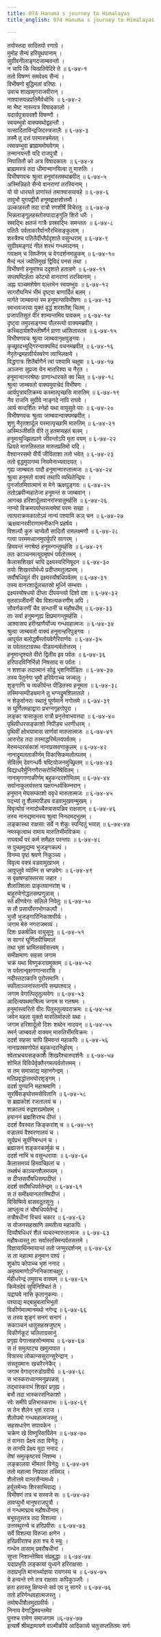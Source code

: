 ```yaml
---
title: 074 Hanuma s journey to Himalayas
title_english: 074 Hanuma s journey to Himalayas

---
```

तयोस्तदा सादितयो रणाग्रे ।  
मुमोह सैन्यं हरियूथपानाम् ।  
सुग्रीवनीलाङ्गदजाम्बवन्तो ।  
न चापि किं चित्प्रतिपेदिरे ते ॥ ६-७४-१  
ततो विषण्णं समवेक्ष्य सैन्यं ।  
विभीषणो बुद्धिमतां वरिष्ठः ।  
उवाच शाखामृगराजवीरान् ।  
नाश्वासयन्नप्रतिमैर्वचोभिः ॥ ६-७४-२  
मा भैष्ट नास्त्यत्र विषादकालो ।  
यदार्यपुत्राववशौ विषण्णौ ।  
स्वयम्भुवो वाक्यमथोद्वहन्तौ ।  
यत्सादिताविन्द्रजिदस्त्रजालैः ॥ ६-७४-३  
तस्मै तु दत्तं परमास्त्रमेतत् ।  
त्स्वयम्भुवा ब्राह्मममोघवेगम् ।  
तन्मानयन्तौ यदि राजपुत्रौ ।  
निपातितौ को अत्र विषादकालः ॥ ६-७४-४  
ब्राह्ममस्त्रं तदा धीमान्मानयित्वा तु मारुतिः ।  
विभीषणवचः श्रुत्वा हनूमांस्तमथाब्रवीत् ॥ ६-७४-५  
अस्मिन्निहते सैन्ये वानराणां तरस्विनाम् ।  
यो यो धारयते प्राणांस्तं तमाश्वासयावहे ॥ ६-७४-६  
तावुभौ युगपद्वीरौ हनूमद्राक्षसोत्तमौ ।  
उल्काहस्तौ तदा रात्रौ रणशीर्षे विचेरतुः ॥ ६-७४-७  
भिन्नलाङ्गूलहस्तोरुपादाङ्गुलि शिरो धरैः ।  
स्रवद्भिः क्षतजं गात्रैः प्रस्रवद्भिः समन्ततः ॥ ६-७४-८  
पतितैः पर्वताकारैर्वानरैरभिसङ्कुलाम् ।  
शस्त्रैश्च पतितैर्दीप्तैर्ददृशाते वसुन्धराम् ॥ ६-७४-९  
सुग्रीवमङ्गदं नीलं शरभं गन्धमादनम् ।  
गवाक्षम् च सिष्जेंणम् च वेगदर्शनमाहुकम् ॥ ६-७४-१०  
मैन्दं नलं ज्योतिमुखं द्विविदं पनसं तथा ।  
विभीषणो हनूमांश्च ददृशाते हतान्रणे ॥ ६-७४-११  
सप्तषष्टिर्हताः कोट्यो वानराणां तरस्विनाम् ।  
अह्नः पञ्चमशेषेण वल्लभेन स्वयम्भुवः ॥ ६-७४-१२  
सागरौघनिभं भीमं दृष्ट्वा बाणार्दितं बलम् ।  
मार्गते जाम्बवन्तं स्म हनूमान्सविभीषणः ॥ ६-७४-१३  
स्वभावजरया युक्तं वृद्धं शरशतैश् चितम् ।  
प्रजापतिसुतं वीरं शाम्यन्तमिव पावकम् ॥ ६-७४-१४  
दृष्ट्वा तमुपसङ्गम्य पौलस्त्यो वाक्यमब्रवीत् ।  
कच्चिदार्यशरैस्तीर्ष्णैर्न प्राणा ध्वंसितास्तव ॥ ६-७४-१५  
विभीषणवचः श्रुत्वा जाम्बवानृक्षपुङ्गवः ।  
कृच्छ्रादभ्युद्गिरन्वाक्यमिदं वचनमब्रवीत् ॥ ६-७४-१६  
नैरृतेन्द्रमहावीर्यस्वरेण त्वाभिलक्षये ।  
विद्धगात्रः शितैर्बाणैर्न त्वां पश्यामि चक्षुषा ॥ ६-७४-१७  
अञ्जना सुप्रजा येन मातरिश्वा च नैरृत ।  
हनूमान्वानरश्रेष्ठः प्राणान्धारयते क्व चित् ॥ ६-७४-१८  
श्रुत्वा जाम्बवतो वाक्यमुवाचेदं विभीषणः ।  
आर्यपुत्रावतिक्रम्य कस्मात्पृच्छसि मारुतिम् ॥ ६-७४-१९  
नैव राजनि सुग्रीवे नाङ्गदे नापि राघवे ।  
आर्य सन्दर्शितः स्नेहो यथा वायुसुते परः ॥ ६-७४-२०  
विभीषणवचः श्रुत्वा जाम्बवान्वाक्यमब्रवीत् ।  
शृणु नैरृतशार्दूल यस्मात्पृच्छामि मारुतिम् ॥ ६-७४-२१  
अस्मिञ्जीवति वीरे तु हतमप्यहतं बलम् ।  
हनूमत्युज्झितप्राणे जीवन्तोऽपि मृता वयम् ॥ ६-७४-२२  
ध्रियते मारुतिस्तात मारुतप्रतिमो यदि ।  
वैश्वानरसमो वीर्ये जीविताशा ततो भवेत् ॥ ६-७४-२३  
ततो वृद्धमुपागम्य नियमेनाभ्यवादयत् ।  
गृह्य जाम्बवतः पादौ हनूमान्मारुतात्मजः ॥ ६-७४-२४  
श्रुत्वा हनुमतो वाक्यं तथापि व्यथितेन्द्रियः ।  
पुनर्जातमिवात्मानं स मेने ऋक्षपुङ्गवः ॥ ६-७४-२५  
ततोऽब्रवीन्महातेजा हनूमन्तं स जाम्बवान् ।  
आगच्छ हरिशार्दूलवानरांस्त्रातुमर्हसि ॥ ६-७४-२६  
नान्यो विक्रमपर्याप्तस्त्वमेषां परमः सखा ।  
त्वत्पराक्रमकालोऽयं नान्यं पश्यामि कञ् चन ॥ ६-७४-२७  
ऋक्षवानरवीराणामनीकानि प्रहर्षय ।  
विशल्यौ कुरु चाप्येतौ सादितौ रामलक्ष्मणौ ॥ ६-७४-२८  
गत्वा परममध्वानमुपर्युपरि सागरम् ।  
हिमवन्तं नगश्रेष्ठं हनूमन्गन्तुमर्हसि ॥ ६-७४-२९  
ततः काञ्चनमत्युग्रमृषभं पर्वतोत्तमम् ।  
कैलासशिखरं चापि द्रक्ष्यस्यरिनिषूदन ॥ ६-७४-३०  
तयोः शिखरयोर्मध्ये प्रदीप्तमतुलप्रभम् ।  
सर्वौषधियुतं वीर द्रक्ष्यस्यौषधिपर्वतम् ॥ ६-७४-३१  
तस्य वानरशार्दूलचतस्रो मूर्ध्नि सम्भवाः ।  
द्रक्ष्यस्योषधयो दीप्ता दीपयन्त्यो दिशो दश ॥ ६-७४-३२  
मृतसञ्जीवनीं चैव विशल्यकरणीम् अपि ।  
सौवर्णकरणीं चैव सन्धानीं च महौषधीम् ॥ ६-७४-३३  
ताः सर्वा हनुमन्गृह्य क्षिप्रमागन्तुमर्हसि ।  
आश्वासय हरीन्प्राणैर्योज्य गन्धवहात्मजः ॥ ६-७४-३४  
श्रुत्वा जाम्बवतो वाक्यं हनूमान्हरिपुङ्गवः ।  
आपूर्यत बलोद्धर्षैस्तोयवेगैरिवार्णवः ॥ ६-७४-३५  
स पर्वततटाग्रस्थः पीडयन्पर्वतोत्तरम् ।  
हनूमान्दृश्यते वीरो द्वितीय इव पर्वतः ॥ ६-७४-३६  
हरिपादविनिर्भिन्नो निषसाद स पर्वतः ।  
न शशाक तदात्मानं सोढुं भृशनिपीडितः ॥ ६-७४-३७  
तस्य पेतुर्नगा भूमौ हरिवेगाच्च जज्वलुः ।  
शृङ्गाणि च व्यकीर्यन्त पीडितस्य हनूमता ॥ ६-७४-३८  
तस्मिन्सम्पीड्यमाने तु भग्नद्रुमशिलातले ।  
न शेकुर्वानराः स्थातुं घूर्णमाने नगोत्तमे ॥ ६-७४-३९  
स घूर्णितमहाद्वारा प्रभग्नगृहगोपुरा ।  
लङ्का त्रासाकुला रात्रौ प्रनृत्तेवाभवत्तदा ॥ ६-७४-४०  
पृथिवीधरसङ्काशो निपीड्य धरणीधरम् ।  
पृथिवीं क्षोभयामास सार्णवां मारुतात्मजः ॥ ६-७४-४१  
आरुरोह तदा तस्माद्धरिर्मलयपर्वतम् ।  
मेरुमन्दरसंकाशं नानाप्रस्रवणाकुलम् ॥ ६-७४-४२  
नानाद्रुमलताकीर्णम् विकासिकमलोत्पलम् ।  
सेवितम् देवगन्धर्वैः षष्टियोजनमुच्छ्रितम् ॥ ६-७४-४३  
विद्याधरैर्मुनिगणैरप्सरोभिर्निषेवितम् ।  
नानामृगगणाकीर्णम् बहुकन्दरशोभितम् ॥ ६-७४-४४  
सर्वानाकुलयंस्तत्र यक्षगन्धर्वकिम्नरान् ।  
हनुमान् मेघसम्काशो ववृधे मारुतात्मजः ॥ ६-७४-४५  
पद्भ्यां तु शैलमापीड्य वडवामुखवन्मुखम् ।  
विवृत्योग्रं ननादोच्चैस्त्रासयन्निव राक्षसान् ॥ ६-७४-४६  
तस्य नानद्यमानस्य श्रुत्वा निनदमद्भुतम् ।  
लङ्कास्था राक्षसाः सर्वे न शेकुः स्पन्दितुं भयात् ॥ ६-७४-४७  
नमस्कृत्वाथ रामाय मारुतिर्भीमविक्रमः ।  
राघवार्थे परं कर्म समैहत परन्तपः ॥ ६-७४-४८  
स पुच्छमुद्यम्य भुजङ्गकल्पं ।  
विनम्य पृष्ठं श्रवणे निकुञ्च्य ।  
विवृत्य वक्त्रं वडवामुखाभम् ।  
आपुप्लुवे व्योम्नि स चण्डवेगः ॥ ६-७४-४९  
स वृक्षषण्डांस्तरसा जहार ।  
शैलाञ्शिलाः प्राकृतवानरांश् च ।  
बाहूरुवेगोद्धतसम्प्रणुन्नास् ।  
स्ते क्षीणवेगाः सलिले निपेतुः ॥ ६-७४-५०  
स तौ प्रसार्योरगभोगकल्पौ ।  
भुजौ भुजङ्गारिनिकाशवीर्यः ।  
जगाम मेरुं नगराजमग्र्यं ।  
दिशः प्रकर्षन्निव वायुसूनुः ॥ ६-७४-५१  
स सागरं घूर्णितवीचिमालं  
तथा भृशं भ्रामितसर्वसत्त्वम् ।  
समीक्षमाणः सहसा जगाम  
चक्रं यथा विष्णुकराग्रमुक्तम् ॥ ६-७४-५२  
स पर्वतान्वृक्षगणान्सरांसि ।  
नदीस्तटाकानि पुरोत्तमानि ।  
स्फीताञ्जनांस्तानपि सम्प्रपश्यञ् ।  
जगाम वेगात्पितृतुल्यवेगः ॥ ६-७४-५३  
आदित्यपथमाश्रित्य जगाम स गतश्रमः ।  
हनुमांस्त्वरितो वीरः पितुस्तुल्यपराक्रमः ॥ ६-७४-५४  
जवेन महता युक्तो मारुतिर्मारुतो यथा ।  
जगाम हरिशार्दूलो दिशः शब्देन नादयन् ॥ ६-७४-५५  
स्मर्न् जाम्बवतो वाक्यम् मारुतिर्भीमविक्रमः ।  
ददर्श सहसा चापि हिमवन्तं महाकपिः ॥ ६-७४-५६  
नानाप्रस्रवणोपेतं बहुकन्दरनिर्झरम् ।  
श्वेताभ्रचयसङ्काशैः शिखरैश्चारुदर्शनैः ॥ ६-७४-५७  
शोभितं विविधैर्वृक्तैरगमत्पर्वतोत्तमम् ।  
स तम् समासाद्य महानगेन्द्रम् ।  
मतिप्रवृद्धोत्तमघोरशृङ्गम् ।  
ददर्श पुण्यानि महाश्रमाणि ।  
सुरर्षिसङ्घोत्तमसेवितानि ॥ ६-७४-५८  
स ब्रह्मकोशं रजतालयं च ।  
शक्रालयं रुद्रशरप्रमोक्षम् ।  
हयाननं ब्रह्मशिरश्च दीप्तं ।  
ददर्श वैवस्वत किङ्करांश् च ॥ ६-७४-५९  
वज्रालयं वैश्वरणालयं च ।  
सूर्यप्रभं सूर्यनिबन्धनं च ।  
ब्रह्मासनं शङ्करकार्मुकं च ।  
ददर्श नाभिं च वसुन्धरायाः ॥ ६-७४-६०  
कैलासमग्र्यं हिमवच्छिलां च ।  
तथर्षभं काञ्चनशैलमग्र्यम् ।  
स दीप्तसर्वौषधिसम्प्रदीप्तं ।  
ददर्श सर्वौषधिपर्वतेन्द्रम् ॥ ६-७४-६१  
स तं समीक्ष्यानलरश्मिदीप्तं ।  
विसिष्मिये वासवदूतसूनुः ।  
आप्लुत्य तं चौषधिपर्वतेन्द्रं ।  
तत्रौषधीनां विचयं चकार ॥ ६-७४-६२  
स योजनसहस्राणि समतीत्य महाकपिः ।  
दिव्यौषधिधरं शैलं व्यचरन्मारुतात्मजः ॥ ६-७४-६३  
महौषध्यस्तु ताः सर्वास्तस्मिन्पर्वतसत्तमे ।  
विज्ञायार्थिनमायान्तं ततो जग्मुरदर्शनम् ॥ ६-७४-६४  
स ता महात्मा हनुमान पश्यं ।  
शुकोप कोपाच्च भृशं ननाद ।  
अमृष्यमाणोऽग्निनिकाशचक्षुर् ।  
र्महीधरेन्द्रं तमुवाच वाक्यम् ॥ ६-७४-६५  
किमेतदेवं सुविनिश्चितं ते ।  
यद्राघवे नासि कृतानुकम्पः ।  
पश्याद्य मद्बाहुबलाभिभूतो  
विकीर्णमात्मानमथो नगेन्द्र ॥ ६-७४-६६  
स तस्य शृङ्गं सनगं सनागं ।  
सकाञ्चनं धातुसहस्रजुष्टम् ।  
विकीर्णकूटं चलिताग्रसानुं  
प्रगृह्य वेगात्सहसोन्ममाथ ॥ ६-७४-६७  
स तं समुत्पाट्य खमुत्पपात ।  
वित्रास्य लोकान्ससुरान्सुरेन्द्रान् ।  
संस्तूयमानः खचरैरनेकैर् ।  
जगाम वेगाद्गरुडोग्रवीर्यः ॥ ६-७४-६८  
स भास्कराध्वानमनुप्रपन्नस् ।  
तद्भास्कराभं शिखरं प्रगृह्य ।  
बभौ तदा भास्करसंनिकाशो ।  
रवेः समीपे प्रतिभास्कराभः ॥ ६-७४-६९  
स तेन शैलेन भृशं रराज ।  
शैलोपमो गन्धवहात्मजस्तु ।  
सहस्रधारेण सपावकेन ।  
चक्रेण खे विष्णुरिवार्पितेन ॥ ६-७४-७०  
तं वानराः प्रेक्ष्य तदा विनेदुः ।  
स तानपि प्रेक्ष्य मुदा ननाद ।  
तेषां समुत्कृष्टरवं निशम्य ।  
लङ्कालया भीमतरं विनेदुः ॥ ६-७४-७१  
ततो महात्मा निपपात तस्मिञ् ।  
शैलोत्तमे वानरसैन्यमध्ये ।  
हर्युत्तमेभ्यः शिरसाभिवाद्य ।  
विभीषणं तत्र च सस्वजे सः ॥ ६-७४-७२  
तावप्युभौ मानुषराजपुत्रौ ।  
तं गन्धमाघ्राय महौषधीनाम् ।  
बभूवतुस्तत्र तदा विशल्या ।  
उत्तस्थुरन्ये च हरिप्रवीराः ॥ ६-७४-७३  
सर्वे विशल्या विरुजाः क्षणेन ।  
हरिप्रवीराश्च हता श्च ये स्युः ।  
गन्धेन तासाम् प्रवरौषधीनां ।  
सुप्ता निशान्तेष्विव संप्रबुद्धाः ॥ ६-७४-७४  
यदाप्रभृति लङ्कायां युध्यने हरिराक्षसाः ।  
तदाप्रभृति मानार्थ्माज्ञया रावणस्य च ॥ ६-७४-७५  
ये हन्यन्ते रणे तत्र राक्षसाः कपिकुञ्जरैः ।  
हता हतास्तु क्षिप्यन्ते सर्व एव तु सागरे ॥ ६-७४-७६  
ततो हरिर्गन्धवहात्मजस्तु ।  
तमोषधीशैलमुदग्रवीर्यः ।  
निनाय वेगाद्धिमवन्तमेव  
पुनश्च रामेण समाजगाम ॥६-७४-७७  
इत्यार्षे श्रीमद्रामायणे वाल्मीकीये आदिकाव्ये चतुःसप्ततितमः सर्गः